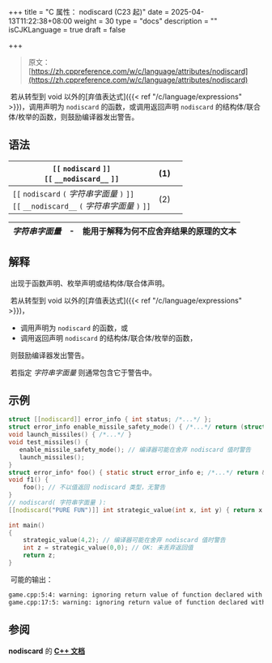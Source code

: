 +++
title = "C 属性： nodiscard (C23 起)"
date = 2025-04-13T11:22:38+08:00
weight = 30
type = "docs"
description = ""
isCJKLanguage = true
draft = false

+++

> 原文：[https://zh.cppreference.com/w/c/language/attributes/nodiscard](https://zh.cppreference.com/w/c/language/attributes/nodiscard)

​	若从转型到 void 以外的[弃值表达式]({{< ref "/c/language/expressions" >}})，调用声明为 `nodiscard` 的函数，或调用返回声明 `nodiscard` 的结构体/联合体/枚举的函数，则鼓励编译器发出警告。

## 语法

| `[[` `nodiscard` `]]` <br />`[[` `__nodiscard__` `]]`        | (1)  |      |
| ------------------------------------------------------------ | ---- | ---- |
| `[[` `nodiscard` `(` *字符串字面量* `)` `]]` <br />`[[` `__nodiscard__` `(` *字符串字面量* `)` `]]` | (2)  |      |

| *字符串字面量* | -    | 能用于解释为何不应舍弃结果的原理的文本 |
| -------------- | ---- | -------------------------------------- |

## 解释

​	出现于函数声明、枚举声明或结构体/联合体声明。

​	若从转型到 void 以外的[弃值表达式]({{< ref "/c/language/expressions" >}})，

- 调用声明为 `nodiscard` 的函数，或
- 调用返回声明 `nodiscard` 的结构体/联合体/枚举的函数，

​	则鼓励编译器发出警告。

​	若指定 *字符串字面量* 则通常包含它于警告中。

## 示例

```c
struct [[nodiscard]] error_info { int status; /*...*/ };
struct error_info enable_missile_safety_mode() { /*...*/ return (struct error_info){0}; }
void launch_missiles() { /*...*/ }
void test_missiles() {
   enable_missile_safety_mode(); // 编译器可能在舍弃 nodiscard 值时警告
   launch_missiles();
}
struct error_info* foo() { static struct error_info e; /*...*/ return &e; }
void f1() {
    foo(); // 不以值返回 nodiscard 类型，无警告
}
// nodiscard( 字符串字面量 ):
[[nodiscard("PURE FUN")]] int strategic_value(int x, int y) { return x ^ y; }
 
int main()
{
    strategic_value(4,2); // 编译器可能在舍弃 nodiscard 值时警告
    int z = strategic_value(0,0); // OK: 未丢弃返回值
    return z;
}
```

​	可能的输出：

```txt
game.cpp:5:4: warning: ignoring return value of function declared with 'nodiscard' attribute
game.cpp:17:5: warning: ignoring return value of function declared with 'nodiscard' attribute: PURE FUN
```

## 参阅

**nodiscard** 的 **[C++ 文档](https://zh.cppreference.com/w/cpp/language/attributes/nodiscard)**
